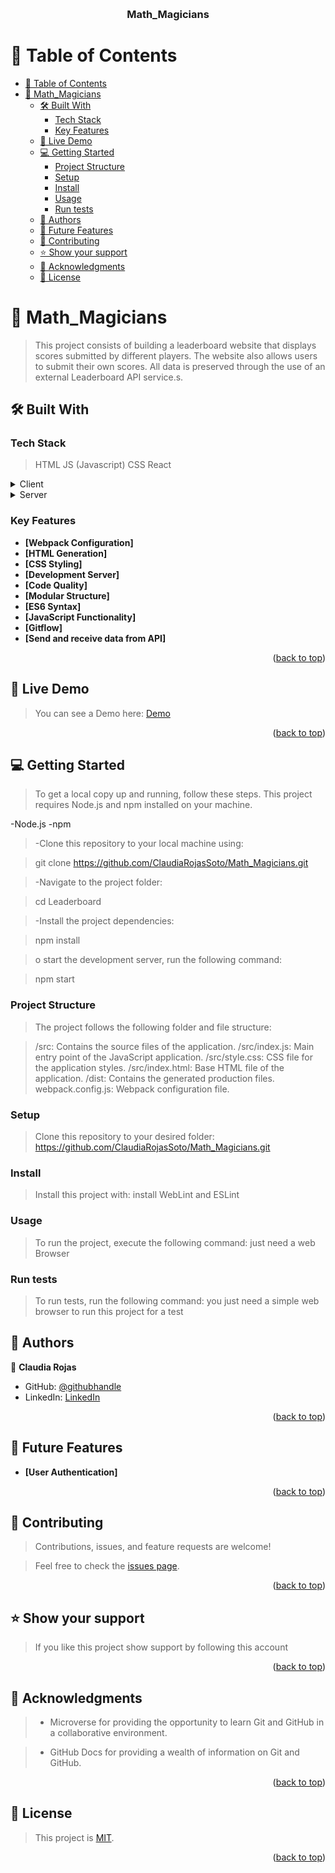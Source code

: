 <a name="readme-top"></a>

<div align="center">
  <br/>

  <h3><b>Math_Magicians</b></h3>

</div>

# 📗 Table of Contents

- [📗 Table of Contents](#-table-of-contents)
- [📖 Math\_Magicians ](#-math_magicians-)
  - [🛠 Built With ](#-built-with-)
    - [Tech Stack ](#tech-stack-)
    - [Key Features ](#key-features-)
  - [🚀 Live Demo ](#-live-demo-)
  - [💻 Getting Started ](#-getting-started-)
    - [Project Structure](#project-structure)
    - [Setup](#setup)
    - [Install](#install)
    - [Usage](#usage)
    - [Run tests](#run-tests)
  - [👥 Authors ](#-authors-)
  - [🔭 Future Features ](#-future-features-)
  - [🤝 Contributing ](#-contributing-)
  - [⭐️ Show your support ](#️-show-your-support-)
  - [🙏 Acknowledgments ](#-acknowledgments-)
  - [📝 License ](#-license-)

# 📖 Math_Magicians <a name="about-project"></a>

> This project consists of building a leaderboard website that displays scores submitted by different players. The website also allows users to submit their own scores. All data is preserved through the use of an external Leaderboard API service.s.

## 🛠 Built With <a name="built-with"></a>

### Tech Stack <a name="tech-stack"></a>

> HTML
> JS (Javascript)
> CSS
> React


<details>
  <summary>Client</summary>
  <ul>
    <li><a href="#">HTML</a></li>
  </ul>
</details>

<details>
  <summary>Server</summary>
  <ul>
  </ul>
</details>

### Key Features <a name="key-features"></a>

-   **[Webpack Configuration]**
-   **[HTML Generation]**
-   **[CSS Styling]**
-   **[Development Server]**
-   **[Code Quality]**
-   **[Modular Structure]**
-   **[ES6 Syntax]**
-   **[JavaScript Functionality]**
-   **[Gitflow]**
-   **[Send and receive data from API]**

<p align="right">(<a href="#readme-top">back to top</a>)</p>

## 🚀 Live Demo <a name="live-demo"></a>

> You can see a Demo here: [Demo](https://claudiarojassoto.github.io/Math_Magicians/dist/)

<p align="right">(<a href="#readme-top">back to top</a>)</p>

## 💻 Getting Started <a name="getting-started"></a>

> To get a local copy up and running, follow these steps.
> This project requires Node.js and npm installed on your machine.

-Node.js
-npm

> -Clone this repository to your local machine using:

>  git clone https://github.com/ClaudiaRojasSoto/Math_Magicians.git

> -Navigate to the project folder:

> cd Leaderboard

> -Install the project dependencies:

> npm install

> o start the development server, run the following command:

> npm start

### Project Structure

> The project follows the following folder and file structure:

> /src: Contains the source files of the application.
> /src/index.js: Main entry point of the JavaScript application.
> /src/style.css: CSS file for the application styles.
> /src/index.html: Base HTML file of the application.
> /dist: Contains the generated production files.
> webpack.config.js: Webpack configuration file.

### Setup

> Clone this repository to your desired folder: https://github.com/ClaudiaRojasSoto/Math_Magicians.git

### Install

> Install this project with: install WebLint and ESLint

### Usage

> To run the project, execute the following command: just need a web Browser

### Run tests

> To run tests, run the following command: you just need a simple web browser to run this project for a test

## 👥 Authors <a name="authors"></a>

👤 **Claudia Rojas**

-   GitHub: [@githubhandle](https://github.com/ClaudiaRojasSoto)
-   LinkedIn: [LinkedIn](https://www.linkedin.com/in/claudia-soto-260504208/)


<p align="right">(<a href="#readme-top">back to top</a>)</p>

## 🔭 Future Features <a name="future-features"></a>


-   **[User Authentication]** 

<p align="right">(<a href="#readme-top">back to top</a>)</p>

## 🤝 Contributing <a name="contributing"></a>

> Contributions, issues, and feature requests are welcome!

> Feel free to check the [issues page](https://github.com/ClaudiaRojasSoto/Math_Magicians/issues).

<p align="right">(<a href="#readme-top">back to top</a>)</p>

## ⭐️ Show your support <a name="support"></a>

> If you like this project show support by following this account

<p align="right">(<a href="#readme-top">back to top</a>)</p>

<!-- ACKNOWLEDGEMENTS -->

## 🙏 Acknowledgments <a name="acknowledgements"></a>

> -   Microverse for providing the opportunity to learn Git and GitHub in a collaborative environment.

> -   GitHub Docs for providing a wealth of information on Git and GitHub.

<p align="right">(<a href="#readme-top">back to top</a>)</p>

<!-- LICENSE -->

## 📝 License <a name="license"></a>

> This project is [MIT](https://github.com/ClaudiaRojasSoto/Math_Magicians/blob/dev/MIT.md).

<p align="right">(<a href="#readme-top">back to top</a>)</p>
